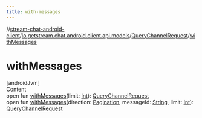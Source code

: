 ```yaml
---
title: with-messages
---
```

//[stream-chat-android-client](../../../index.md)/[io.getstream.chat.android.client.api.models](../index.md)/[QueryChannelRequest](index.md)/[withMessages](withMessages.md)



# withMessages  
[androidJvm]  
Content  
open fun [withMessages](withMessages.md)(limit: [Int](https://kotlinlang.org/api/latest/jvm/stdlib/kotlin/-int/index.html)): [QueryChannelRequest](index.md)  
open fun [withMessages](withMessages.md)(direction: [Pagination](../Pagination/index.md), messageId: [String](https://kotlinlang.org/api/latest/jvm/stdlib/kotlin/-string/index.html), limit: [Int](https://kotlinlang.org/api/latest/jvm/stdlib/kotlin/-int/index.html)): [QueryChannelRequest](index.md)  



